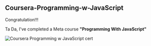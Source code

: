 ## Coursera-Programming-w-JavaScript

Congratulation!!!

Ta Da, I've completed a Meta course **"Programming With JavaScript"**


![Coursera Programming w JavaScript cert](https://user-images.githubusercontent.com/105184379/206473428-cca3dec8-98fb-4bc3-96c3-1c9074614d3a.png)
